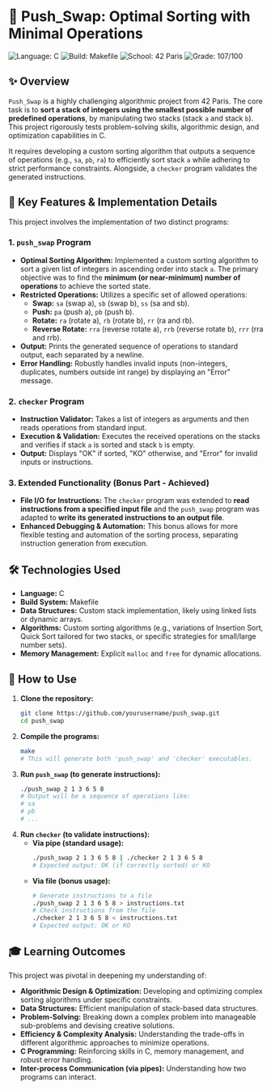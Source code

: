# 🧮 Push_Swap: Optimal Sorting with Minimal Operations

![Language: C](https://img.shields.io/badge/Language-C-blue.svg)
![Build: Makefile](https://img.shields.io/badge/Build-Makefile-green.svg)
![School: 42 Paris](https://img.shields.io/badge/School-42_Paris-orange.svg)
![Grade: 107/100](https://img.shields.io/badge/Grade-107/100-brightgreen.svg)

## ✨ Overview

`Push_Swap` is a highly challenging algorithmic project from 42 Paris. The core task is to **sort a stack of integers using the smallest possible number of predefined operations**, by manipulating two stacks (stack `a` and stack `b`). This project rigorously tests problem-solving skills, algorithmic design, and optimization capabilities in C.

It requires developing a custom sorting algorithm that outputs a sequence of operations (e.g., `sa`, `pb`, `ra`) to efficiently sort stack `a` while adhering to strict performance constraints. Alongside, a `checker` program validates the generated instructions.

## 🌟 Key Features & Implementation Details

This project involves the implementation of two distinct programs:

### **1. `push_swap` Program**

*   **Optimal Sorting Algorithm:** Implemented a custom sorting algorithm to sort a given list of integers in ascending order into stack `a`. The primary objective was to find the **minimum (or near-minimum) number of operations** to achieve the sorted state.
*   **Restricted Operations:** Utilizes a specific set of allowed operations:
    *   **Swap:** `sa` (swap a), `sb` (swap b), `ss` (sa and sb).
    *   **Push:** `pa` (push a), `pb` (push b).
    *   **Rotate:** `ra` (rotate a), `rb` (rotate b), `rr` (ra and rb).
    *   **Reverse Rotate:** `rra` (reverse rotate a), `rrb` (reverse rotate b), `rrr` (rra and rrb).
*   **Output:** Prints the generated sequence of operations to standard output, each separated by a newline.
*   **Error Handling:** Robustly handles invalid inputs (non-integers, duplicates, numbers outside int range) by displaying an "Error" message.

### **2. `checker` Program**

*   **Instruction Validator:** Takes a list of integers as arguments and then reads operations from standard input.
*   **Execution & Validation:** Executes the received operations on the stacks and verifies if stack `a` is sorted and stack `b` is empty.
*   **Output:** Displays "OK" if sorted, "KO" otherwise, and "Error" for invalid inputs or instructions.

### **3. Extended Functionality (Bonus Part - Achieved)**

*   **File I/O for Instructions:** The `checker` program was extended to **read instructions from a specified input file** and the `push_swap` program was adapted to **write its generated instructions to an output file**.
*   **Enhanced Debugging & Automation:** This bonus allows for more flexible testing and automation of the sorting process, separating instruction generation from execution.

## 🛠️ Technologies Used

*   **Language:** C
*   **Build System:** Makefile
*   **Data Structures:** Custom stack implementation, likely using linked lists or dynamic arrays.
*   **Algorithms:** Custom sorting algorithms (e.g., variations of Insertion Sort, Quick Sort tailored for two stacks, or specific strategies for small/large number sets).
*   **Memory Management:** Explicit `malloc` and `free` for dynamic allocations.

## 🚀 How to Use

1.  **Clone the repository:**
    ```bash
    git clone https://github.com/yourusername/push_swap.git
    cd push_swap
    ```
2.  **Compile the programs:**
    ```bash
    make
    # This will generate both 'push_swap' and 'checker' executables.
    ```
3.  **Run `push_swap` (to generate instructions):**
    ```bash
    ./push_swap 2 1 3 6 5 8
    # Output will be a sequence of operations like:
    # sa
    # pb
    # ...
    ```
4.  **Run `checker` (to validate instructions):**
    *   **Via pipe (standard usage):**
        ```bash
        ./push_swap 2 1 3 6 5 8 | ./checker 2 1 3 6 5 8
        # Expected output: OK (if correctly sorted) or KO
        ```
    *   **Via file (bonus usage):**
        ```bash
        # Generate instructions to a file
        ./push_swap 2 1 3 6 5 8 > instructions.txt
        # Check instructions from the file
        ./checker 2 1 3 6 5 8 < instructions.txt
        # Expected output: OK or KO
        ```

## 🎓 Learning Outcomes

This project was pivotal in deepening my understanding of:

*   **Algorithmic Design & Optimization:** Developing and optimizing complex sorting algorithms under specific constraints.
*   **Data Structures:** Efficient manipulation of stack-based data structures.
*   **Problem-Solving:** Breaking down a complex problem into manageable sub-problems and devising creative solutions.
*   **Efficiency & Complexity Analysis:** Understanding the trade-offs in different algorithmic approaches to minimize operations.
*   **C Programming:** Reinforcing skills in C, memory management, and robust error handling.
*   **Inter-process Communication (via pipes):** Understanding how two programs can interact.
